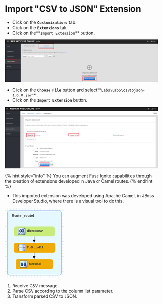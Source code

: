 # Import "CSV to JSON" Extension

* Click on the **`Customizations`** tab.
* Click on the **`Extensions`** tab.
* Click on the**`Import Extension`** button.

![](../.gitbook/assets/image%20%2870%29.png)

* Click on the **`Choose File`** button and select**`Labs\Lab6\csvtojson-1.0.0.jar`** .
* Click on the **`Import Extension`** button.

![](../.gitbook/assets/image%20%28121%29.png)

{% hint style="info" %}
You can augment Fuse Ignite capabilities through the creation of extensions developed in Java or Camel routes.
{% endhint %}

* This imported extension was developed using Apache Camel, in JBoss Developer Studio, where there is a visual tool to do this.

![](../.gitbook/assets/image%20%2850%29.png)

1. Receive CSV message.
2. Parse CSV according to the column list parameter.
3. Transform parsed CSV to JSON.



